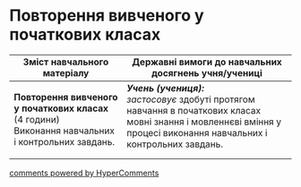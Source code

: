 <div id="hypercomments_widget" class="js-hypercomments-widget invisible"></div>

# Повторення вивченого у початкових класах     

<table>
  <tr>
    <td width="40%" align="center"><b>Зміст навчального матеріалу</b></td>
    <td width="60%" align="center"><b>Державні вимоги до навчальних досягнень учня/учениці</b></td>
  </tr>
<tbody>
  <tr>
    <td width="40%" style="vertical-align:top !important;">
    <p><b>Повторення вивченого у початкових класах</b> (4 години)<br>
Виконання навчальних і контрольних завдань.</td>
    <td width="60%" style="vertical-align:top !important;">
<i><b>Учень (учениця):</b></i><br>
<i>застосовує</i> здобуті протягом навчання в початкових класах мовні знання і мовленнєві вміння у процесі виконання навчальних і контрольних завдань.</td>
  </tr>
</tbody>
</table>

<div class="js-hypercomments-container">
<a href="http://hypercomments.com" class="hc-link" title="comments widget">comments powered by HyperComments</a>
</div>